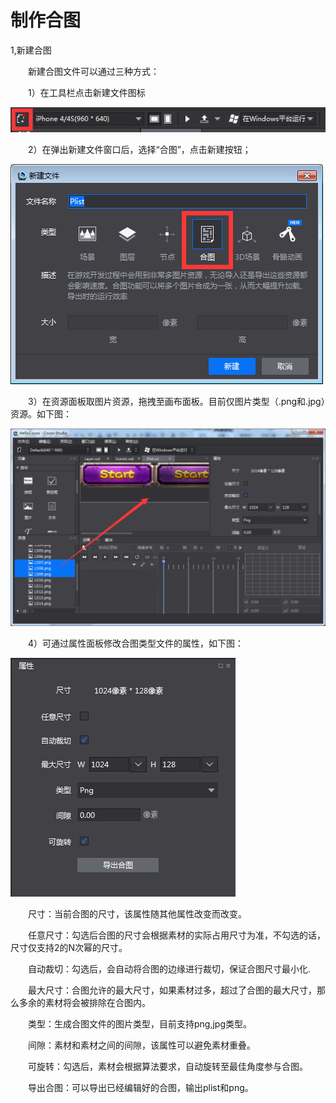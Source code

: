 # 制作合图

1,新建合图

&emsp;&emsp;新建合图文件可以通过三种方式：

&emsp;&emsp;1）在工具栏点击新建文件图标
 
 ![image](res/image0001.png)

&emsp;&emsp;2）在弹出新建文件窗口后，选择“合图”，点击新建按钮；
 

 ![image](res/image0002.png)

&emsp;&emsp;3）在资源面板取图片资源，拖拽至画布面板。目前仅图片类型（.png和.jpg）资源。如下图：

 ![image](res/image0003.png)

&emsp;&emsp;4）可通过属性面板修改合图类型文件的属性，如下图：

 ![image](res/image0004.png)
 
&emsp;&emsp;尺寸：当前合图的尺寸，该属性随其他属性改变而改变。

&emsp;&emsp;任意尺寸：勾选后合图的尺寸会根据素材的实际占用尺寸为准，不勾选的话，尺寸仅支持2的N次幂的尺寸。

&emsp;&emsp;自动裁切：勾选后，会自动将合图的边缘进行裁切，保证合图尺寸最小化.

&emsp;&emsp;最大尺寸：合图允许的最大尺寸，如果素材过多，超过了合图的最大尺寸，那么多余的素材将会被排除在合图内。

&emsp;&emsp;类型：生成合图文件的图片类型，目前支持png,jpg类型。

&emsp;&emsp;间隙：素材和素材之间的间隙，该属性可以避免素材重叠。

&emsp;&emsp;可旋转：勾选后，素材会根据算法要求，自动旋转至最佳角度参与合图。

&emsp;&emsp;导出合图：可以导出已经编辑好的合图，输出plist和png。

